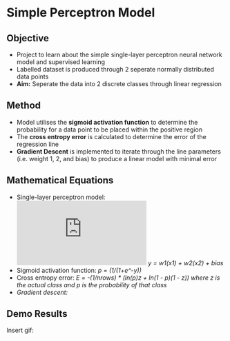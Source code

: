 # Simple Perceptron Model

## Objective
- Project to learn about the simple single-layer perceptron neural network model and supervised learning
- Labelled dataset is produced through 2 seperate normally distributed data points
- **Aim:** Seperate the data into 2 discrete classes through linear regression

## Method
- Model utilises the **sigmoid activation function** to determine the probability for a data point to be placed within the positive region
- The **cross entropy error** is calculated to determine the error of the regression line
- **Gradient Descent** is implemented to iterate through the line parameters (i.e. weight 1, 2, and bias) to produce a linear model with minimal error

## Mathematical Equations
- Single-layer perceptron model: ![Equation](https://latex.codecogs.com/svg.latex?y%20%3D%20w_1%28x_1%29%20%2B%20w_2%28x_2%29%20%2B%20%5Ctext%7Bbias%7D) *y = w1(x1) + w2(x2) + bias*
- Sigmoid activation function: *p = (1/(1+e^-y))* 
- Cross entropy error: *E = -(1/nrows) * (ln(p)*z + ln(1 - p)*(1 - z)) where z is the actual class and p is the probability of that class*
- *Gradient descent:*

## Demo Results
Insert gif:
